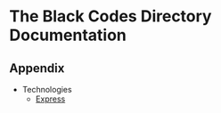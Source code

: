 # The Black Codes Directory Documentation

## Appendix

-   Technologies
    -   [Express](./technologies/express.md)
